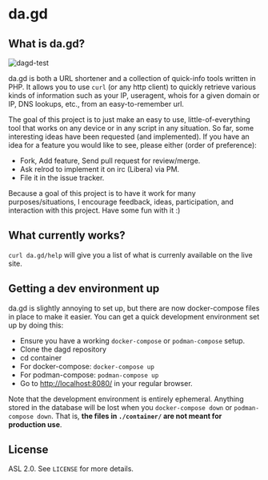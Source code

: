 # da.gd

## What is da.gd?

![dagd-test](https://github.com/dagd/dagd/workflows/dagd-test/badge.svg?branch=master)

da.gd is both a URL shortener and a collection of quick-info tools written in
PHP. It allows you to use `curl` (or any http client) to quickly retrieve
various kinds of information such as your IP, useragent, whois for a given
domain or IP, DNS lookups, etc., from an easy-to-remember url.

The goal of this project is to just make an easy to use, little-of-everything
tool that works on any device or in any script in any situation. So far, some
interesting ideas have been requested (and implemented). If you have an idea
for a feature you would like to see, please either (order of preference):

* Fork, Add feature, Send pull request for review/merge.
* Ask relrod to implement it on irc (Libera) via PM.
* File it in the issue tracker.

Because a goal of this project is to have it work for many purposes/situations,
I encourage feedback, ideas, participation, and interaction with this project.
Have some fun with it :)

## What currently works?

`curl da.gd/help` will give you a list of what is currenly available
on the live site.

## Getting a dev environment up

da.gd is slightly annoying to set up, but there are now docker-compose files in
place to make it easier.
You can get a quick development environment set up by doing this:

* Ensure you have a working `docker-compose` or `podman-compose` setup.
* Clone the dagd repository
* cd container
* For docker-compose: `docker-compose up`
* For podman-compose: `podman-compose up`
* Go to <http://localhost:8080/> in your regular browser.

Note that the development environment is entirely ephemeral. Anything stored in
the database will be lost when you `docker-compose down` or
`podman-compose down`.
That is, **the files in `./container/` are not meant for production use**.

## License

ASL 2.0. See `LICENSE` for more details.
